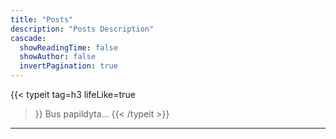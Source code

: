 ```yaml
---
title: "Posts"
description: "Posts Description"
cascade:
  showReadingTime: false
  showAuthor: false
  invertPagination: true
---
```


{{< typeit 
  tag=h3
  lifeLike=true
>}}
Bus papildyta...
{{< /typeit >}}
---
